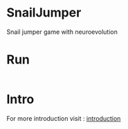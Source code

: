 # SnailJumper
Snail jumper game with neuroevolution

# Run
```$ game.py
```

# Intro
For more introduction visit : [introduction](https://github.com/aria-mstj/SnailJumper/blob/main/intro.pdf)
